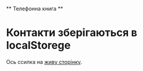 ** Телефонна книга **

# Контакти зберігаються в localStorege

Ось ссилка на [живу сторінку](https://github.com/facebook/create-react-app).


